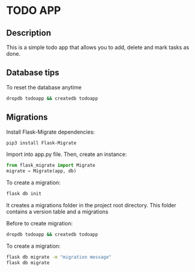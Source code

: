 # TODO APP

## Description
This is a simple todo app that allows you to add, delete and mark tasks as done.


## Database tips

To reset the database anytime

```bash
dropdb todoapp && createdb todoapp
```


## Migrations

Install Flask-Migrate dependencies:
  
  ```bash
  pip3 install Flask-Migrate
  ```

Import into app.py file.
Then, create an instance:
  
  ```python
  from flask_migrate import Migrate
  migrate = Migrate(app, db)
  ```

To create a migration:
  
  ```bash
  flask db init
  ```
It creates a migrations folder in the project root directory. This folder contains a version table and a migrations

Before to create migration:
    
  ```bash
  dropdb todoapp && createdb todoapp
  ```

To create a migration:
  
  ```bash
  flask db migrate -m "migration message"
  flask db migrate
  ```
